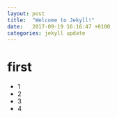 ```yaml
---
layout: post
title:  "Welcome to Jekyll!"
date:   2017-09-19 16:16:47 +0100
categories: jekyll update
---
```


# first
- 1
- 2
- 3
- 4
